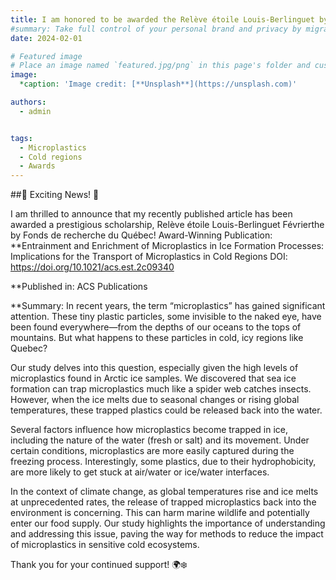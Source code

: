 ```yaml
---
title: I am honored to be awarded the Relève étoile Louis-Berlinguet by the Fonds de recherche du Québec!
#summary: Take full control of your personal brand and privacy by migrating away from the big tech platforms!
date: 2024-02-01

# Featured image
# Place an image named `featured.jpg/png` in this page's folder and customize its options here.
image:
  *caption: 'Image credit: [**Unsplash**](https://unsplash.com)'

authors:
  - admin


tags:
  - Microplastics
  - Cold regions
  - Awards
---
```


##🎉 Exciting News! 🎉

I am thrilled to announce that my recently published article has been awarded a prestigious scholarship, Relève étoile Louis-Berlinguet Févrierthe by Fonds de recherche du Québec!
Award-Winning Publication:
**Entrainment and Enrichment of Microplastics in Ice Formation Processes: Implications for the Transport of Microplastics in Cold Regions
DOI: https://doi.org/10.1021/acs.est.2c09340

**Published in: ACS Publications

**Summary:
In recent years, the term “microplastics” has gained significant attention. These tiny plastic particles, some invisible to the naked eye, have been found everywhere—from the depths of our oceans to the tops of mountains. But what happens to these particles in cold, icy regions like Quebec?

Our study delves into this question, especially given the high levels of microplastics found in Arctic ice samples. We discovered that sea ice formation can trap microplastics much like a spider web catches insects. However, when the ice melts due to seasonal changes or rising global temperatures, these trapped plastics could be released back into the water.

Several factors influence how microplastics become trapped in ice, including the nature of the water (fresh or salt) and its movement. Under certain conditions, microplastics are more easily captured during the freezing process. Interestingly, some plastics, due to their hydrophobicity, are more likely to get stuck at air/water or ice/water interfaces.

In the context of climate change, as global temperatures rise and ice melts at unprecedented rates, the release of trapped microplastics back into the environment is concerning. This can harm marine wildlife and potentially enter our food supply. Our study highlights the importance of understanding and addressing this issue, paving the way for methods to reduce the impact of microplastics in sensitive cold ecosystems.

Thank you for your continued support! 🌍❄️

